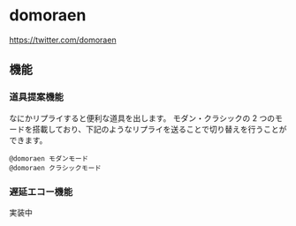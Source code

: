 # domoraen

https://twitter.com/domoraen

## 機能

### 道具提案機能

なにかリプライすると便利な道具を出します。
モダン・クラシックの 2 つのモードを搭載しており、下記のようなリプライを送ることで切り替えを行うことができます。

	@domoraen モダンモード
	@domoraen クラシックモード

### 遅延エコー機能

実装中

